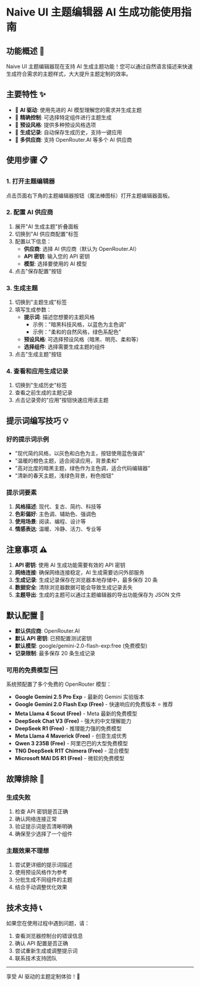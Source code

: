 # Naive UI 主题编辑器 AI 生成功能使用指南

## 功能概述 🎨

Naive UI 主题编辑器现在支持 AI 生成主题功能！您可以通过自然语言描述来快速生成符合需求的主题样式，大大提升主题定制的效率。

## 主要特性 ✨

- 🤖 **AI 驱动**: 使用先进的 AI 模型理解您的需求并生成主题
- 🎯 **精确控制**: 可选择特定组件进行主题生成
- 🎨 **预设风格**: 提供多种预设风格选项
- 📝 **生成记录**: 自动保存生成历史，支持一键应用
- 🔧 **多供应商**: 支持 OpenRouter.AI 等多个 AI 供应商

## 使用步骤 📋

### 1. 打开主题编辑器

点击页面右下角的主题编辑器按钮（魔法棒图标）打开主题编辑器面板。

### 2. 配置 AI 供应商

1. 展开"AI 生成主题"折叠面板
2. 切换到"AI 供应商配置"标签
3. 配置以下信息：
   - **供应商**: 选择 AI 供应商（默认为 OpenRouter.AI）
   - **API 密钥**: 输入您的 API 密钥
   - **模型**: 选择要使用的 AI 模型
4. 点击"保存配置"按钮

### 3. 生成主题

1. 切换到"主题生成"标签
2. 填写生成参数：
   - **提示词**: 描述您想要的主题风格
     - 示例："暗黑科技风格，以蓝色为主色调"
     - 示例："柔和的自然风格，绿色系配色"
   - **预设风格**: 可选择预设风格（暗黑、明亮、柔和等）
   - **选择组件**: 选择需要生成主题的组件
3. 点击"生成主题"按钮

### 4. 查看和应用生成记录

1. 切换到"生成历史"标签
2. 查看之前生成的主题记录
3. 点击记录旁的"应用"按钮快速应用该主题

## 提示词编写技巧 💡

### 好的提示词示例

- "现代简约风格，以灰色和白色为主，按钮使用蓝色强调"
- "温暖的橙色主题，适合阅读应用，背景柔和"
- "高对比度的暗黑主题，绿色作为主色调，适合代码编辑器"
- "清新的春天主题，浅绿色背景，粉色按钮"

### 提示词要素

1. **风格描述**: 现代、复古、简约、科技等
2. **色彩偏好**: 主色调、辅助色、强调色
3. **使用场景**: 阅读、编程、设计等
4. **情感表达**: 温暖、冷静、活力、专业等

## 注意事项 ⚠️

1. **API 密钥**: 使用 AI 生成功能需要有效的 API 密钥
2. **网络连接**: 确保网络连接稳定，AI 生成需要访问外部服务
3. **生成记录**: 生成记录保存在浏览器本地存储中，最多保存 20 条
4. **数据安全**: 清除浏览器数据可能会导致生成记录丢失
5. **主题导出**: 生成的主题可以通过主题编辑器的导出功能保存为 JSON 文件

## 默认配置 🔧

- **默认供应商**: OpenRouter.AI
- **默认 API 密钥**: 已预配置测试密钥
- **默认模型**: google/gemini-2.0-flash-exp:free (免费模型)
- **记录限制**: 最多保存 20 条生成记录

### 可用的免费模型 🆓

系统预配置了多个免费的 OpenRouter 模型：

- **Google Gemini 2.5 Pro Exp** - 最新的 Gemini 实验版本
- **Google Gemini 2.0 Flash Exp (Free)** - 快速响应的免费版本 ⭐ 推荐
- **Meta Llama 4 Scout (Free)** - Meta 最新的免费模型
- **DeepSeek Chat V3 (Free)** - 强大的中文理解能力
- **DeepSeek R1 (Free)** - 推理能力强的免费模型
- **Meta Llama 4 Maverick (Free)** - 创意生成优秀
- **Qwen 3 235B (Free)** - 阿里巴巴的大型免费模型
- **TNG DeepSeek R1T Chimera (Free)** - 混合模型
- **Microsoft MAI DS R1 (Free)** - 微软的免费模型

## 故障排除 🔧

### 生成失败

1. 检查 API 密钥是否正确
2. 确认网络连接正常
3. 验证提示词是否清晰明确
4. 确保至少选择了一个组件

### 主题效果不理想

1. 尝试更详细的提示词描述
2. 使用预设风格作为参考
3. 分批生成不同组件的主题
4. 结合手动调整优化效果

## 技术支持 📞

如果您在使用过程中遇到问题，请：

1. 查看浏览器控制台的错误信息
2. 确认 API 配置是否正确
3. 尝试重新生成或调整提示词
4. 联系技术支持团队

---

享受 AI 驱动的主题定制体验！🎉
